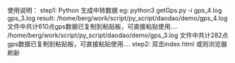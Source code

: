 使用说明：
    step1: Python  生成中转数据
            eg:  python3 getGps.py -i gps_4.log gps_3.log
            result:
                /home/berg/work/script/py_script/daodao/demo/gps_4.log 文件中共计610点gps数据已复制到粘贴板，可直接粘贴使用....
                /home/berg/work/script/py_script/daodao/demo/gps_3.log 文件中共计282点gps数据已复制到粘贴板，可直接粘贴使用....
    step2: 双击index.html 或则浏览器刷新
            
